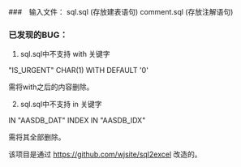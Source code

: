 ###　输入文件：
sql.sql      (存放建表语句)
comment.sql  (存放注解语句)


### 已发现的BUG：

1. sql.sql中不支持 with 关键字 

"IS_URGENT" CHAR(1) WITH DEFAULT '0'
 
需将with之后的内容删除。

2. sql.sql中不支持 in 关键字

 IN "AASDB_DAT" INDEX IN "AASDB_IDX"
 
需将其全部删除。


该项目是通过 https://github.com/wjsite/sql2excel 改造的。